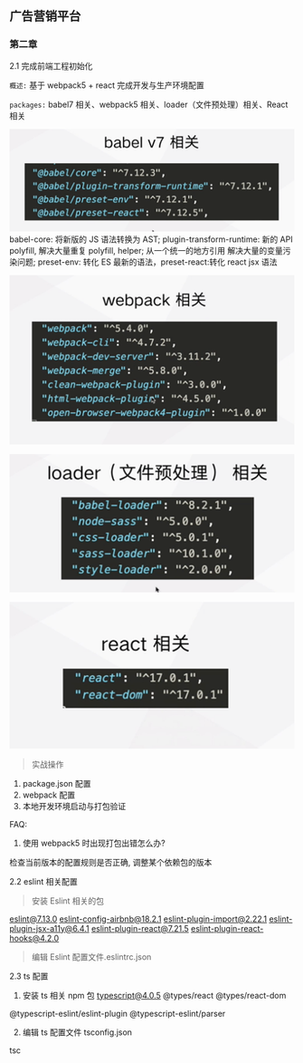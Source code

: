 ## 广告营销平台

### 第二章

2.1 完成前端工程初始化

`概述:` 基于 webpack5 + react 完成开发与生产环境配置

`packages:` babel7 相关、webpack5 相关、loader（文件预处理）相关、React 相关

![babel](./docs/babel.png) babel-core: 将新版的 JS 语法转换为 AST; plugin-transform-runtime: 新的 API polyfill, 解决大量重复 polyfill, helper; 从一个统一的地方引用 解决大量的变量污染问题; preset-env: 转化 ES 最新的语法，preset-react:转化 react jsx 语法

![webpack](./docs/webpack.png)

![loader](./docs/loader.png)

![react](./docs//react.png)

> 实战操作

1. package.json 配置
2. webpack 配置
3. 本地开发环境启动与打包验证

FAQ:

1. 使用 webpack5 时出现打包出错怎么办?

检查当前版本的配置规则是否正确, 调整某个依赖包的版本

2.2 eslint 相关配置

> 安装 Eslint 相关的包

eslint@7.13.0 eslint-config-airbnb@18.2.1 eslint-plugin-import@2.22.1 eslint-plugin-jsx-a11y@6.4.1 eslint-plugin-react@7.21.5 eslint-plugin-react-hooks@4.2.0

> 编辑 Eslint 配置文件.eslintrc.json

2.3 ts 配置

1. 安装 ts 相关 npm 包
   typescript@4.0.5 @types/react @types/react-dom

@typescript-eslint/eslint-plugin @typescript-eslint/parser

2. 编辑 ts 配置文件 tsconfig.json

tsc
